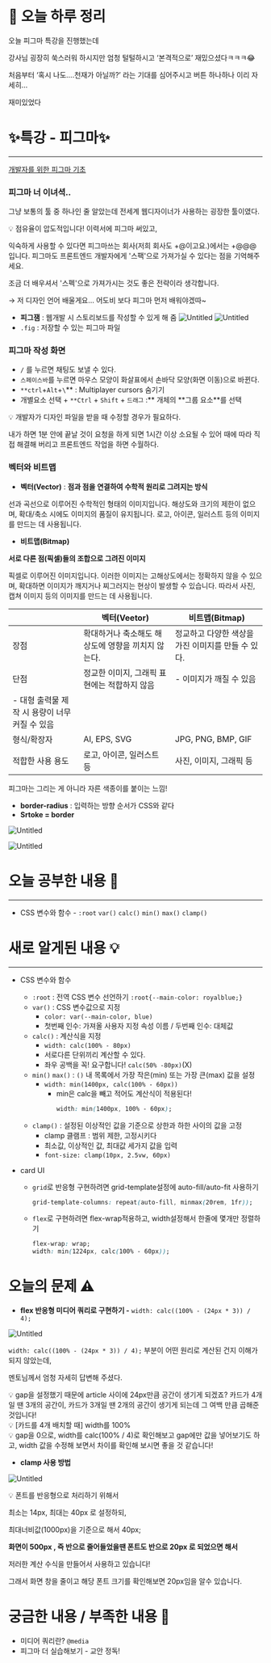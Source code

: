 # 🌳 오늘 하루 정리

오늘 피그마 특강을 진행했는데

강사님 굉장히 쑥스러워 하시지만 엄청 털털하시고 ‘본격적으로’ 재밌으셨다ㅋㅋㅋ😂

처음부터 ‘혹시 나도….천재가 아닐까?’ 라는 기대를 심어주시고 버튼 하나하나 이리 자세히…

재미있었다

# ✨특강 - 피그마✨

---

[개발자를 위한 피그마 기초](https://www.notion.so/308578cae9234d3f86059fb9ca1fbe90)

### 피그마 너 이녀셕..

그냥 보통의 툴 중 하나인 줄 알았는데 전세계 웹디자이너가 사용하는 굉장한 툴이였다.

<aside>
💡 점유율이 압도적입니다! 이력서에 피그마 써있고,

익숙하게 사용할 수 있다면 피그마쓰는 회사(저희 회사도 +@이고요.)에서는 +@@@입니다. 피그마도 프론트엔드 개발자에게 '스팩'으로 가져가실 수 있다는 점을 기억해주세요.

조금 더 배우셔서 '스펙'으로 가져가시는 것도 좋은 전략이라 생각합니다.

→ 저 디자인 언어 배울게요… 어도비 보다 피그마 먼저 배워야겠따~

</aside>

- **피그잼** : 웹개발 시 스토리보드를 작성할 수 있게 해 줌
  ![Untitled](https://s3-us-west-2.amazonaws.com/secure.notion-static.com/daa2e991-511c-4758-a390-91338a6b5ea8/Untitled.png)
  ![Untitled](https://s3-us-west-2.amazonaws.com/secure.notion-static.com/71f99b1e-e1d6-402b-b1d8-2b976751a015/Untitled.png)
- `.fig` : 저장할 수 있는 피그마 파일

### 피그마 작성 화면

- `/` 를 누르면 채팅도 보낼 수 있다.
- `스페이스바`를 누르면 마우스 모양이 화살표에서 손바닥 모양(화면 이동)으로 바뀐다.
- `**ctrl`+`Alt`+`\`\*\* : Multiplayer cursors 숨기기
- 개별요소 선택 + `**Ctrl` + `Shift` + `드래그` :** 개체의 **그룹 요소\*\*를 선택

<aside>
💡 개발자가 디자인 파일을 받을 때 수정할 경우가 필요하다.

내가 하면 1분 안에 끝날 것이 요청을 하게 되면 1시간 이상 소요될 수 있어 때에 따라 직접 해결해 버리고 프론트엔드 작업을 하면 수월하다.

</aside>

### 벡터와 비트맵

- **벡터(Vector)** : **점과 점을 연결하여 수학적 원리로 그려지는 방식**

선과 곡선으로 이루어진 수학적인 형태의 이미지입니다. 해상도와 크기의 제한이 없으며, 확대/축소 시에도 이미지의 품질이 유지됩니다. 로고, 아이콘, 일러스트 등의 이미지를 만드는 데 사용됩니다.

- **비트맵(Bitmap)**

**서로 다른 점(픽셀)들의 조합으로 그려진 이미지**

픽셀로 이루어진 이미지입니다. 이러한 이미지는 고해상도에서는 정확하지 않을 수 있으며, 확대하면 이미지가 깨지거나 찌그러지는 현상이 발생할 수 있습니다. 따라서 사진, 캡쳐 이미지 등의 이미지를 만드는 데 사용됩니다.

|                                                | 벡터(Veetor)                                       | 비트맵(Bitmap)                                     |
| ---------------------------------------------- | -------------------------------------------------- | -------------------------------------------------- |
| 장점                                           | 확대하거나 축소해도 해상도에 영향을 끼치지 않는다. | 정교하고 다양한 색상을 가진 이미지를 만들 수 있다. |
| 단점                                           | 정교한 이미지, 그래픽 표현에는 적합하지 않음       | - 이미지가 깨질 수 있음                            |
| - 대형 출력물 제작 시 용량이 너무 커질 수 있음 |
| 형식/확장자                                    | AI, EPS, SVG                                       | JPG, PNG, BMP, GIF                                 |
| 적합한 사용 용도                               | 로고, 아이콘, 일러스트 등                          | 사진, 이미지, 그래픽 등                            |

피그마는 그리는 게 아니라 자른 색종이를 붙이는 느낌!

- **border-radius** : 입력하는 방향 순서가 CSS와 같다
- **Srtoke = border**

![Untitled](https://s3-us-west-2.amazonaws.com/secure.notion-static.com/4283accf-b859-4418-88a8-dfefd2df73fa/Untitled.png)

![Untitled](https://s3-us-west-2.amazonaws.com/secure.notion-static.com/c8e90d65-c8de-40e4-a637-8bcb17d37ef6/Untitled.png)

# 오늘 공부한 내용 🌼

---

- CSS 변수와 함수 - `:root` `var()` `calc()` `min()` `max()` `clamp()`

# 새로 알게된 내용 💡

---

- CSS 변수와 함수

  - `:root` : 전역 CSS 변수 선언하기 `:root{--main-color: royalblue;}`
  - `var()` : CSS 변수값으로 지정
    - `color: var(--main-color, blue)`
    - 첫번째 인수: 가져올 사용자 지정 속성 이름 / 두번째 인수: 대체값
  - `calc()` : 계산식을 지정
    - `width: calc(100% - 80px)`
    - 서로다른 단위끼리 계산할 수 있다.
    - 좌우 공백을 꼭! 요구합니다! `calc(50% -80px)`(X)
  - `min()` `max()` : `()` 내 목록에서 가장 작은(min) 또는 가장 큰(max) 값을 설정
    - `width: min(1400px, calc(100% - 60px))`
      - min은 calc을 빼고 적어도 계산식이 적용된다!
        ```css
        width: min(1400px, 100% - 60px);
        ```
  - `clamp()` : 설정된 이상적인 값을 기준으로 상한과 하한 사이의 값을 고정
    - clamp 클램프 : 범위 제한, 고정시키다
    - 최소값, 이상적인 값, 최대값 세가지 값을 입력
    - `font-size: clamp(10px, 2.5vw, 60px)`

- card UI
  - `grid`로 반응형 구현하려면 grid-template설정에 auto-fill/auto-fit 사용하기
    ```css
    grid-template-columns: repeat(auto-fill, minmax(20rem, 1fr));
    ```
  - `flex`로 구현하려면 flex-wrap적용하고, width설정해서 한줄에 몇개만 정렬하기
    ```css
    flex-wrap: wrap;
    width: min(1224px, calc(100% - 60px));
    ```

# 오늘의 문제 ⚠️

- **flex 반응형 미디어 쿼리로 구현하기 -** `width: calc((100% - (24px * 3)) / 4);`

![Untitled](https://s3-us-west-2.amazonaws.com/secure.notion-static.com/65a84da2-0381-4fd1-a600-b4186bb4a0d0/Untitled.png)

`width: calc((100% - (24px * 3)) / 4);` 부분이 어떤 원리로 계산된 건지 이해가 되지 않았는데,

멘토님께서 엄청 자세히 답변해 주셨다.

<aside>
💡 gap을 설정했기 때문에 article 사이에 24px만큼 공간이 생기게 되겠죠?
카드가 4개일 땐 3개의 공간이, 카드가 3개일 땐 2개의 공간이 생기게 되는데 그 여백 만큼 곱해준 것입니다!

</aside>

<aside>
💡 [카드를 4개 배치할 때]
width를 100%

</aside>

<aside>
💡 gap을 0으로, width를 calc(100% / 4)로 확인해보고
gap에만 값을 넣어보기도 하고, width 값을 수정해 보면서 차이를 확인해 보시면 좋을 것 같습니다!

</aside>

- **clamp 사용 방법**

![Untitled](https://s3-us-west-2.amazonaws.com/secure.notion-static.com/f0f0621b-7ad8-4384-8a92-e6ccdf409076/Untitled.png)

<aside>
💡 폰트를 반응형으로 처리하기 위해서

최소는 14px, 최대는 40px 로 설정하되,

최대너비값(1000px)을 기준으로 해서 40px;

**화면이 500px , 즉 반으로 줄어들었을땐 폰트도 반으로 20px 로 되었으면 해서**

저러한 계산 수식을 만들어서 사용하고 있습니다!

그래서 화면 창을 줄이고 해당 폰트 크기를 확인해보면 20px임을 알수 있습니다.

</aside>

# 궁금한 내용 / 부족한 내용 🧐

- 미디어 쿼리란? `@media`
- 피그마 더 실습해보기 - 교안 정독!
